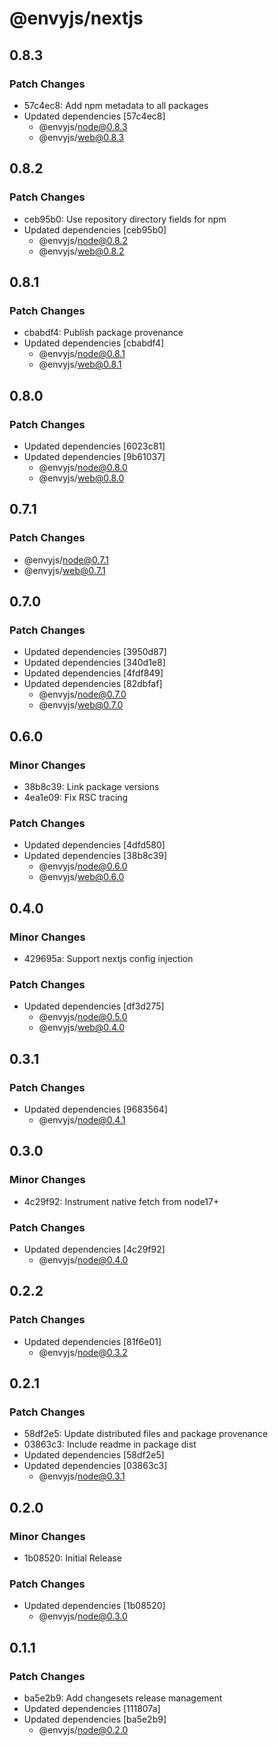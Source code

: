 # @envyjs/nextjs

## 0.8.3

### Patch Changes

- 57c4ec8: Add npm metadata to all packages
- Updated dependencies [57c4ec8]
  - @envyjs/node@0.8.3
  - @envyjs/web@0.8.3

## 0.8.2

### Patch Changes

- ceb95b0: Use repository directory fields for npm
- Updated dependencies [ceb95b0]
  - @envyjs/node@0.8.2
  - @envyjs/web@0.8.2

## 0.8.1

### Patch Changes

- cbabdf4: Publish package provenance
- Updated dependencies [cbabdf4]
  - @envyjs/node@0.8.1
  - @envyjs/web@0.8.1

## 0.8.0

### Patch Changes

- Updated dependencies [6023c81]
- Updated dependencies [9b61037]
  - @envyjs/node@0.8.0
  - @envyjs/web@0.8.0

## 0.7.1

### Patch Changes

- @envyjs/node@0.7.1
- @envyjs/web@0.7.1

## 0.7.0

### Patch Changes

- Updated dependencies [3950d87]
- Updated dependencies [340d1e8]
- Updated dependencies [4fdf849]
- Updated dependencies [82dbfaf]
  - @envyjs/node@0.7.0
  - @envyjs/web@0.7.0

## 0.6.0

### Minor Changes

- 38b8c39: Link package versions
- 4ea1e09: Fix RSC tracing

### Patch Changes

- Updated dependencies [4dfd580]
- Updated dependencies [38b8c39]
  - @envyjs/node@0.6.0
  - @envyjs/web@0.6.0

## 0.4.0

### Minor Changes

- 429695a: Support nextjs config injection

### Patch Changes

- Updated dependencies [df3d275]
  - @envyjs/node@0.5.0
  - @envyjs/web@0.4.0

## 0.3.1

### Patch Changes

- Updated dependencies [9683564]
  - @envyjs/node@0.4.1

## 0.3.0

### Minor Changes

- 4c29f92: Instrument native fetch from node17+

### Patch Changes

- Updated dependencies [4c29f92]
  - @envyjs/node@0.4.0

## 0.2.2

### Patch Changes

- Updated dependencies [81f6e01]
  - @envyjs/node@0.3.2

## 0.2.1

### Patch Changes

- 58df2e5: Update distributed files and package provenance
- 03863c3: Include readme in package dist
- Updated dependencies [58df2e5]
- Updated dependencies [03863c3]
  - @envyjs/node@0.3.1

## 0.2.0

### Minor Changes

- 1b08520: Initial Release

### Patch Changes

- Updated dependencies [1b08520]
  - @envyjs/node@0.3.0

## 0.1.1

### Patch Changes

- ba5e2b9: Add changesets release management
- Updated dependencies [111807a]
- Updated dependencies [ba5e2b9]
  - @envyjs/node@0.2.0
